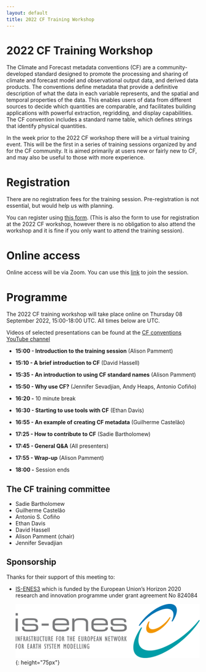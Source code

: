 ```yaml
---
layout: default
title: 2022 CF Training Workshop
---
```


# 2022 CF Training Workshop

The Climate and Forecast metadata conventions (CF) are a community-developed standard designed to promote the processing and sharing of climate and forecast model and observational output data, and derived data products. The conventions define metadata that provide a definitive description of what the data in each variable represents, and the spatial and temporal properties of the data. This enables users of data from different sources to decide which quantities are comparable, and facilitates building applications with powerful extraction, regridding, and display capabilities. The CF convention includes a standard name table, which defines strings that identify physical quantities.

In the week prior to the 2022 CF workshop there will be a virtual training event. This will be the first in a series of training sessions organized by and for the CF community. It is aimed primarily at users new or fairly new to CF, and may also be useful to those with more experience.

# Registration

There are no registration fees for the training session. Pre-registration is not essential, but would help us with planning.

You can register using [this form][REGISTRATION]. (This is also the form to use for registration at the 2022 CF workshop, however there is no obligation to also attend the workshop and it is fine if you only want to attend the training session).

[REGISTRATION]: https://forms.gle/RB9BYZuLULcVKBsF6

# Online access

Online access will be via Zoom. You can use this [link][ZOOMLINK] to join the session.

[ZOOMLINK]: https://ukri.zoom.us/j/96281250361

# Programme

The 2022 CF training workshop will take place online on Thursday 08 September 2022, 15:00-18:00 UTC. All times below are UTC.

Videos of selected presentations can be found at the [CF conventions YouTube channel][YouTube]

* **15:00 - Introduction to the training session** (Alison Pamment)

* **15:10 - A brief introduction to CF** (David Hassell)

* **15:35 - An introduction to using CF standard names** (Alison Pamment)

* **15:50 - Why use CF?** (Jennifer Sevadjian, Andy Heaps, Antonio Cofiño)

* **16:20 -** 10 minute break

* **16:30 - Starting to use tools with CF** (Ethan Davis)

* **16:55 - An example of creating CF metadata** (Guilherme Castelão)

* **17:25 - How to contribute to CF** (Sadie Bartholomew)

* **17:45 - General Q&A** (All presenters)

* **17:55 - Wrap-up** (Alison Pamment)

* **18:00 -** Session ends

## The CF training committee

* Sadie Bartholomew
* Guilherme Castelão
* Antonio S. Cofiño
* Ethan Davis
* David Hassell
* Alison Pamment (chair)
* Jennifer Sevadjian

## Sponsorship

Thanks for their support of this meeting to: 
 - [IS-ENES3] which is funded by the European Union’s Horizon 2020 research and innovation programme under grant agreement No 824084
   
   ![IS-ENES3-logo]{: height="75px"}
   
[IS-ENES3]: https://is.enes.org "Infrastructure for the European Network for Earth System Modelling"
[IS-ENES3-logo]: ../Meetings/2022-workshop/is-enes3-logo.png
[YouTube]: https://www.youtube.com/channel/UCKLq7PCVonFJA0ec98SMFZA

